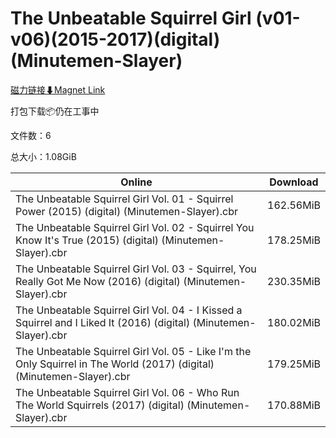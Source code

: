 # The Unbeatable Squirrel Girl (v01-v06)(2015-2017)(digital)(Minutemen-Slayer)

[磁力链接⬇Magnet Link](magnet:?xt=urn:btih:3ed08c490a92183d05877853efdcc387c9ca1f55&dn=The%20Unbeatable%20Squirrel%20Girl%20%28v01-v06%29%282015-2017%29%28digital%29%28Minutemen-Slayer%29)

打包下载📦仍在工事中

文件数：6

总大小：1.08GiB

Online | Download
--- | ---
The Unbeatable Squirrel Girl Vol. 01 - Squirrel Power (2015) (digital) (Minutemen-Slayer).cbr | 162.56MiB
The Unbeatable Squirrel Girl Vol. 02 - Squirrel You Know It's True (2015) (digital) (Minutemen-Slayer).cbr | 178.25MiB
The Unbeatable Squirrel Girl Vol. 03 - Squirrel, You Really Got Me Now (2016) (digital) (Minutemen-Slayer).cbr | 230.35MiB
The Unbeatable Squirrel Girl Vol. 04 - I Kissed a Squirrel and I Liked It (2016) (digital) (Minutemen-Slayer).cbr | 180.02MiB
The Unbeatable Squirrel Girl Vol. 05 - Like I'm the Only Squirrel in The World (2017) (digital) (Minutemen-Slayer).cbr | 179.25MiB
The Unbeatable Squirrel Girl Vol. 06 - Who Run The World Squirrels (2017) (digital) (Minutemen-Slayer).cbr | 170.88MiB